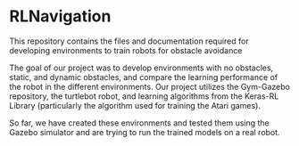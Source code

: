# RLNavigation
This repository contains the files and documentation required for developing environments to train robots for obstacle avoidance

The goal of our project was to develop environments with no obstacles, static, and dynamic obstacles, and compare the learning performance of the robot in the different environments. Our project utilizes the Gym-Gazebo repository, the turtlebot robot, and learning algorithms from the Keras-RL Library (particularly the algorithm used for training the Atari games).

So far, we have created these environments and tested them using the Gazebo simulator and are trying to run the trained models on a real robot. 
